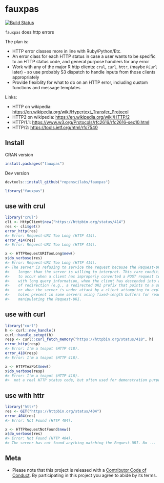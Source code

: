 fauxpas
=======



[![Build Status](https://travis-ci.org/ropenscilabs/fauxpas.svg)](https://travis-ci.org/ropenscilabs/fauxpas)

`fauxpas` does http errors

The plan is:

* HTTP error classes more in line with Ruby/Python/Etc.
* An error class for each HTTP status in case a user wants to
be specific to an HTTP status code, and general purpose handlers
for any error
* Work with any of the major R http clients: `crul`, `curl`, `httr`, (maybe
`RCurl` later) - so use probably S3 dispatch to handle inputs from those
clients appropriately
* Provide flexiblity for what to do on an HTTP error, including
custom functions and message templates

Links:

* HTTP on wikipedia: <https://en.wikipedia.org/wiki/Hypertext_Transfer_Protocol>
* HTTP2 on wikipedia: <https://en.wikipedia.org/wiki/HTTP/2>
* HTTP/1.1: <https://www.w3.org/Protocols/rfc2616/rfc2616-sec10.html>
* HTTP/2: <https://tools.ietf.org/html/rfc7540>

## Install

CRAN version


```r
install.packages("fauxpas")
```

Dev version


```r
devtools::install_github("ropenscilabs/fauxpas")
```


```r
library("fauxpas")
```

## use with crul


```r
library("crul")
cli <- HttpClient$new("https://httpbin.org/status/414")
res <- cli$get()
error_http(res)
#> Error: Request-URI Too Long (HTTP 414).
error_414(res)
#> Error: Request-URI Too Long (HTTP 414).
```


```r
x <- HTTPRequestURITooLong$new()
x$do_verbose(res)
#> Error: Request-URI Too Long (HTTP 414).
#> The server is refusing to service the request because the Request-URI is
#>    longer than the server is willing to interpret. This rare condition is only likely
#>    to occur when a client has improperly converted a POST request to a GET request
#>    with long query information, when the client has descended into a URI black hole
#>    of redirection (e.g., a redirected URI prefix that points to a suffix of itself),
#>    or when the server is under attack by a client attempting to exploit security
#>    holes present in some servers using fixed-length buffers for reading or
#>    manipulating the Request-URI.
```

## use with curl


```r
library("curl")
h <- curl::new_handle()
curl::handle_setopt(h)
resp <- curl::curl_fetch_memory("https://httpbin.org/status/418", h)
error_http(resp)
#> Error: I'm a teapot (HTTP 418).
error_418(resp)
#> Error: I'm a teapot (HTTP 418).
```


```r
x <- HTTPTeaPot$new()
x$do_verbose(resp)
#> Error: I'm a teapot (HTTP 418).
#>  not a real HTTP status code, but often used for demonstration purposes
```

## use with httr


```r
library("httr")
res <- GET("https://httpbin.org/status/404")
error_404(res)
#> Error: Not Found (HTTP 404).
```


```r
x <- HTTPRequestNotFound$new()
x$do_verbose(res)
#> Error: Not Found (HTTP 404).
#> The server has not found anything matching the Request-URI. No ...
```

## Meta

* Please note that this project is released with a [Contributor Code of Conduct](CONDUCT.md).
By participating in this project you agree to abide by its terms.
